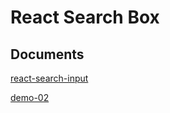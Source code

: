 # React Search Box

## Documents

  [react-search-input](https://github.com/enkidevs/react-search-input)

  [demo-02](https://dev.to/sage911/how-to-write-a-search-component-with-suggestions-in-react-d20)

